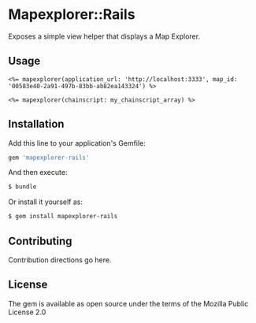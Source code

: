 # Mapexplorer::Rails
Exposes a simple view helper that displays a Map Explorer.

## Usage
```erb
<%= mapexplorer(application_url: 'http://localhost:3333', map_id: '00583e40-2a91-497b-83bb-ab82ea143324') %>

<%= mapexplorer(chainscript: my_chainscript_array) %>
```

## Installation
Add this line to your application's Gemfile:

```ruby
gem 'mapexplorer-rails'
```

And then execute:
```bash
$ bundle
```

Or install it yourself as:
```bash
$ gem install mapexplorer-rails
```

## Contributing
Contribution directions go here.

## License
The gem is available as open source under the terms of the Mozilla Public License 2.0
